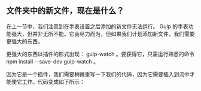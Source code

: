 ## 文件夹中的新文件，现在是什么？

在上一节中，我们注意到在手表设置之后添加的新文件无法运行。 Gulp 的手表功能强大，但并非无所不能。它会尽力而为，但如果我们计划添加新文件，我们需要更强大的东西。

更强大的东西以插件的形式出现： gulp-watch 。要获得它，只需运行熟悉的命令 npm install --save-dev gulp-watch 。

因为它是一个插件，我们需要稍微重写一下我们的代码，因为它需要插入到流中才能使它工作。代码变成如下所示：